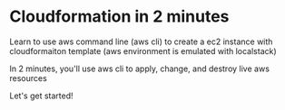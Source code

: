 # Cloudformation in 2 minutes

Learn to use aws command line (aws cli) to create a ec2 instance with cloudformaiton template (aws environment is emulated with localstack)

In 2 minutes, you'll use aws cli to apply, change, and destroy live aws resources

Let's get started!
